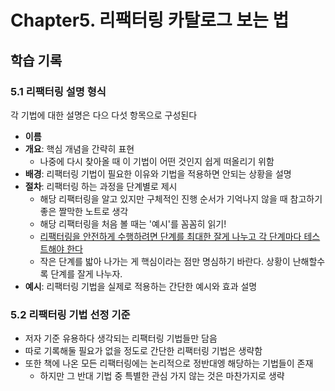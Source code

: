 # Chapter5. 리팩터링 카탈로그 보는 법

## 학습 기록

### 5.1 리팩터링 설명 형식

각 기법에 대한 설명은 다으 다섯 항목으로 구성된다
- **이름**
- **개요**: 핵심 개념을 간략히 표현
  - 나중에 다시 찾아올 때 이 기법이 어떤 것인지 쉽게 떠올리기 위함
- **배경**: 리팩터링 기법이 필요한 이유와 기법을 적용하면 안되는 상황을 설명
- **절차**: 리팩터링 하는 과정을 단계별로 제시
  - 해당 리팩터링을 알고 있지만 구체적인 진행 순서가 기억나지 않을 때 참고하기 좋은 짤막한 노트로 생각
  - 해당 리팩터링을 처음 볼 때는 '예시'를 꼼꼼히 읽기!
  - <u>리팩터링을 안전하게 수행하려면 단계를 최대한 잘게 나누고 각 단계마다 테스트해야 한다</u>
  - 작은 단계를 밟아 나가는 게 핵심이라는 점만 명심하기 바란다. 상황이 난해할수록 단계를 잘게 나누자.
- **예시**: 리팩터링 기법을 실제로 적용하는 간단한 예시와 효과 설명

### 5.2 리팩터링 기법 선정 기준
- 저자 기준 유용하다 생각되는 리팩터링 기법들만 담음
- 따로 기록해둘 필요가 없을 정도로 간단한 리팩터링 기법은 생략함
- 또한 책에 나온 모든 리팩터링에는 논리적으로 정반대엥 해당하는 기법들이 존재
  - 하지만 그 반대 기법 중 특별한 관심 가지 않는 것은 마찬가지로 생략


